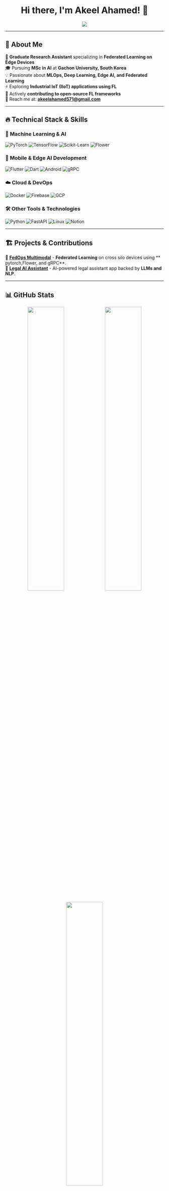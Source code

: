 <h1 align="center">Hi there, I'm Akeel Ahamed! 👋</h1>

<p align="center">
  <img src="https://readme-typing-svg.demolab.com?font=Fira+Code&weight=600&size=22&pause=1000&color=F7567C&center=true&vCenter=true&width=600&lines=Federated+Learning+%7C+MLOps+%7C+AI+Researcher;Flutter+%7C+Android+%7C+Edge+AI+%7C+gRPC;Master's+Student+@+Gachon+University;Open+Source+Contributor+%7C+AI+Enthusiast;Welcome+to+my+GitHub+profile!">
</p>

---

## 🚀 **About Me**
🔬 **Graduate Research Assistant** specializing in **Federated Learning on Edge Devices**   
🎓 Pursuing **MSc in AI** at **Gachon University, South Korea**  
💡 Passionate about **MLOps, Deep Learning, Edge AI, and Federated Learning**  
⚡ Exploring **Industrial IoT (IIoT) applications using FL**  
📜 Actively **contributing to open-source FL frameworks**  
📩 Reach me at: [**akeelahamed571@gmail.com**](mailto:akeelahamed571@gmail.com)  

---

## 🔥 **Technical Stack & Skills**
### 🤖 **Machine Learning & AI**
![PyTorch](https://img.shields.io/badge/PyTorch-%23EE4C2C.svg?style=for-the-badge&logo=pytorch&logoColor=white)
![TensorFlow](https://img.shields.io/badge/TensorFlow-%23FF6F00.svg?style=for-the-badge&logo=tensorflow&logoColor=white)
![Scikit-Learn](https://img.shields.io/badge/Scikit--Learn-%23F7931E.svg?style=for-the-badge&logo=scikit-learn&logoColor=white)
![Flower](https://img.shields.io/badge/Flower%20FL-%2363C132.svg?style=for-the-badge&logo=flower&logoColor=white)

### 📱 **Mobile & Edge AI Development**
![Flutter](https://img.shields.io/badge/Flutter-%2302569B.svg?style=for-the-badge&logo=flutter&logoColor=white)
![Dart](https://img.shields.io/badge/Dart-%230175C2.svg?style=for-the-badge&logo=dart&logoColor=white)
![Android](https://img.shields.io/badge/Android-%234CAF50.svg?style=for-the-badge&logo=android&logoColor=white)
![gRPC](https://img.shields.io/badge/gRPC-%23009688.svg?style=for-the-badge&logo=grpc&logoColor=white)

### ☁️ **Cloud & DevOps**
![Docker](https://img.shields.io/badge/Docker-%232496ED.svg?style=for-the-badge&logo=docker&logoColor=white)
![Firebase](https://img.shields.io/badge/Firebase-%23FFCA28.svg?style=for-the-badge&logo=firebase&logoColor=black)
![GCP](https://img.shields.io/badge/Google%20Cloud-%234285F4.svg?style=for-the-badge&logo=google-cloud&logoColor=white)

### 🛠 **Other Tools & Technologies**
![Python](https://img.shields.io/badge/Python-%233776AB.svg?style=for-the-badge&logo=python&logoColor=white)
![FastAPI](https://img.shields.io/badge/FastAPI-%2300C7B7.svg?style=for-the-badge&logo=fastapi&logoColor=white)
![Linux](https://img.shields.io/badge/Linux-%23FCC624.svg?style=for-the-badge&logo=linux&logoColor=black)
![Notion](https://img.shields.io/badge/Notion-%23000000.svg?style=for-the-badge&logo=notion&logoColor=white)

---

## 🏗️ **Projects & Contributions**
📌 **[FedOps Multimodal]([https://github.com/akeelahamed571/ptbxl-fedops-clean.git])** - **Federated Learning** on cross silo devices using ** pytorch,Flower, and gRPC**.   
📌 **[Legal AI Assistant]((https://github.com/akeelahamed571/ayca-legal-info-app.git))** - AI-powered legal assistant app backed by **LLMs and NLP**.  

  

---

## 📊 **GitHub Stats**
<p align="center">
  <img src="https://github-readme-stats.vercel.app/api?username=akeelahamed571&show_icons=true&theme=radical&hide_border=true" width="48%" />
  <img src="https://github-readme-streak-stats.herokuapp.com/?user=akeelahamed571&theme=radical&hide_border=true" width="48%" />
</p>

<p align="center">
  <img src="https://github-readme-stats.vercel.app/api/top-langs/?username=akeelahamed571&layout=compact&theme=radical&hide_border=true" width="48%" />
</p>

---

## 🌎 **Let's Connect**
[![LinkedIn](https://img.shields.io/badge/LinkedIn-%230077B5.svg?style=for-the-badge&logo=linkedin&logoColor=white)](https://www.linkedin.com/in/your-linkedin/)
[![Twitter](https://img.shields.io/badge/Twitter-%231DA1F2.svg?style=for-the-badge&logo=twitter&logoColor=white)](https://twitter.com/your-twitter/)
[![GitHub](https://img.shields.io/badge/GitHub-%23181717.svg?style=for-the-badge&logo=github&logoColor=white)](https://github.com/akeelahamed571)

---

🔥 **_Always exploring new frontiers in Federated Learning and AI!_** 🚀  
